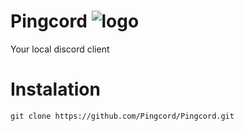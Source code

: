 # Pingcord   ![logo](https://github.com/Pingcord/Pingcord/blob/main/assets/icon.png?raw=true)
Your local discord client

# Instalation
```
git clone https://github.com/Pingcord/Pingcord.git
```

